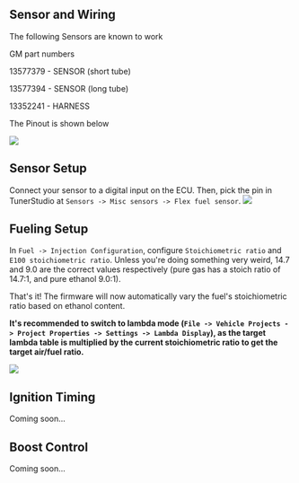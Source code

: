 ## Sensor and Wiring

The following Sensors are known to work

GM part numbers

13577379 - SENSOR (short tube)

13577394 - SENSOR (long tube) 

13352241 - HARNESS 

The Pinout is shown below

![](https://i.imgur.com/RGOmlZq.png)


## Sensor Setup

Connect your sensor to a digital input on the ECU.  Then, pick the pin in TunerStudio at `Sensors -> Misc sensors -> Flex fuel sensor`.
![](https://i.imgur.com/a3NWAhn.png)

## Fueling Setup

In `Fuel -> Injection Configuration`, configure `Stoichiometric ratio` and `E100 stoichiometric ratio`.  Unless you're doing something very weird, 14.7 and 9.0 are the correct values respectively (pure gas has a stoich ratio of 14.7:1, and pure ethanol 9.0:1).

That's it! The firmware will now automatically vary the fuel's stoichiometric ratio based on ethanol content.

**It's recommended to switch to lambda mode (`File -> Vehicle Projects -> Project Properties -> Settings -> Lambda Display`), as the target lambda table is multiplied by the current stoichiometric ratio to get the target air/fuel ratio.**

![](https://i.imgur.com/mRKFNjT.png)

## Ignition Timing

Coming soon...

## Boost Control

Coming soon...